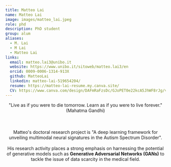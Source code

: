 ```yaml
---
title: Matteo Lai
name: Matteo Lai
image: images/matteo_lai.jpeg
role: phd
description: PhD student
group: alum
aliases:
  - M. Lai
  - M Lai
  - Matteo Lai
links:
  email: matteo.lai3@unibo.it
  website: https://www.unibo.it/sitoweb/matteo.lai3/en
  orcid: 0009-0006-1314-913X
  github: MatteoLai
  linkedin: matteo-lai-519654204/
  resume: https://matteo-lai-resume.my.canva.site/
  CV: https://www.canva.com/design/DAFmRaFzsDc/GJoPET0e22kcA5JhWF8rJg/view#1
---
```


<center>"Live as if you were to die tomorrow. Learn as if you were to live forever." (Mahatma Gandhi)<br><br><br><br>Matteo's doctoral research project is "A deep learning framework for unveiling multimodal neural signatures in the Autism Spectrum Disorder".<br><br>His research activity places a strong emphasis on harnessing the potential of generative models such as <b>Generative Adversarial Networks (GANs)</b> to tackle the issue of data scarcity in the medical field.</center>
  
